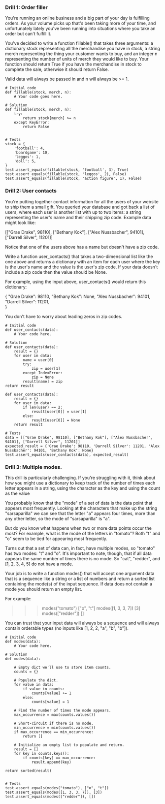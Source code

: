 ### Drill 1: Order filler
You're running an online business and a big part of your day is fulfilling orders. As your volume picks up that's been taking more of your time, and unfortunately lately you've been running into situations where you take an order but can't fulfill it.

You've decided to write a function fillable() that takes three arguments: a dictionary stock representing all the merchandise you have in stock, a string merch representing the thing your customer wants to buy, and an integer n representing the number of units of merch they would like to buy. Your function should return True if you have the merchandise in stock to complete the sale, otherwise it should return False.

Valid data will always be passed in and n will always be >= 1.


```
# Initial code 
def fillable(stock, merch, n):
    # Your code goes here.

# Solution
def fillable(stock, merch, n):
    try:
        return stock[merch] >= n
    except KeyError:
        return False


# Tests
stock = {
    'football': 4,
    'boardgame': 10,
    'leggos': 1,
    'doll': 5,
}
test.assert_equals(fillable(stock, 'football', 3), True)
test.assert_equals(fillable(stock, 'leggos', 2), False)
test.assert_equals(fillable(stock, 'action figure', 1), False)

```

### Drill 2: User contacts
You're putting together contact information for all the users of your website to ship them a small gift. You queried your database and got back a list of users, where each user is another list with up to two items: a string representing the user's name and their shipping zip code. Example data might look like:

[["Grae Drake", 98110], ["Bethany Kok"], ["Alex Nussbacher", 94101], ["Darrell Silver", 11201]]

Notice that one of the users above has a name but doesn't have a zip code.

Write a function user_contacts() that takes a two-dimensional list like the one above and returns a dictionary with an item for each user where the key is the user's name and the value is the user's zip code. If your data doesn't include a zip code then the value should be None.

For example, using the input above, user_contacts() would return this dictionary:

{
    "Grae Drake": 98110,
    "Bethany Kok": None,
    "Alex Nussbacher": 94101,
    "Darrell Silver": 11201,    
}

You don't have to worry about leading zeros in zip codes.


```
# Initial code 
def user_contacts(data):
    # Your code here.

# Solution
def user_contacts(data):
    result = {}
    for user in data:
        name = user[0]
        try:
            zip = user[1]
        except IndexError:
            zip = None
        result[name] = zip
return result

def user_contacts(data):
    result = {}
    for user in data:
        if len(user) == 2:
            result[user[0]] = user[1]
        else:
            result[user[0]] = None
    return result
    
# Tests
data = [["Grae Drake", 98110], ["Bethany Kok"], ["Alex Nussbacher", 94101], ["Darrell Silver", 11201]]
expected_result = {'Grae Drake': 98110, 'Darrell Silver': 11201, 'Alex Nussbacher': 94101, 'Bethany Kok': None}
test.assert_equals(user_contacts(data), expected_result)

```

### Drill 3: Multiple modes.
This drill is particularly challenging. If you're struggling with it, think about how you might use a dictionary to keep track of the number of times each letter appears in a string, using the character as the key and using the count as the value

You probably know that the "mode" of a set of data is the data point that appears most frequently. Looking at the characters that make up the string "sarsaparilla" we can see that the letter "a" appears four times, more than any other letter, so the mode of "sarsaparilla" is "a".

But do you know what happens when two or more data points occur the most? For example, what is the mode of the letters in "tomato"? Both "t" and "o" seem to be tied for appearing most frequently.

Turns out that a set of data can, in fact, have multiple modes, so "tomato" has two modes: "t" and "o". It's important to note, though, that if all data appears the same number of times there is no mode. So "cat", "redder", and [1, 2, 3, 4, 5] do not have a mode.

Your job is to write a function modes() that will accept one argument data that is a sequence like a string or a list of numbers and return a sorted list containing the mode(s) of the input sequence. If data does not contain a mode you should return an empty list.

For example:

>>> modes("tomato")
["o", "t"]
>>> modes([1, 3, 3, 7])
[3]
>>> modes(["redder"])
[]

You can trust that your input data will always be a sequence and will always contain orderable types (no inputs like [1, 2, 2, "a", "b", "b"]).


```
# Initial code 
def modes(data):
    # Your code here.

# Solution
def modes(data):

    # Empty dict we'll use to store item counts.
    counts = {}

    # Populate the dict.
    for value in data:
        if value in counts:
            counts[value] += 1
        else:
            counts[value] = 1

    # Find the number of times the mode appears.
    max_occurrence = max(counts.values())

    # Short-circuit if there is no mode.
    min_occurrence = min(counts.values())
    if max_occurrence == min_occurrence:
        return []

    # Initialize an empty list to populate and return.
    result = []
    for key in counts.keys():
        if counts[key] == max_occurrence:
            result.append(key)

return sorted(result)


# Tests
test.assert_equals(modes("tomato"), ["o", "t"])
test.assert_equals(modes([1, 3, 3, 7]), [3])
test.assert_equals(modes(["redder"]), [])

```

